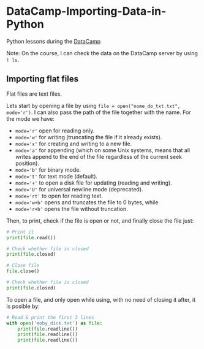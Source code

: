 # DataCamp-Importing-Data-in-Python
Python lessons during the [DataCamp](https://app.datacamp.com/learn/courses/introduction-to-importing-data-in-python)

Note: On the course, I can check the data on the DataCamp server by using ```! ls```.

## Importing flat files

Flat files are text files.

Lets start by opening a file by using ```file = open("nome_do_txt.txt", mode='r')```. I can also pass the path of the file together with the name. For the mode we have:

* ```mode='r'``` open for reading only.
* ```mode='w'``` for writing (truncating the file if it already exists).
* ```mode='x'``` for creating and writing to a new file.
* ```mode='a'``` for appending (which on some Unix systems, means that all writes append to the end of the file regardless of the current seek position).
* ```mode='b'``` for binary mode.
* ```mode='t'``` for text mode (default).
* ```mode='+'``` to open a disk file for updating (reading and writing).
* ```mode='U'``` for universal newline mode (deprecated).
* ```mode='rt'``` to open for reading text.
* ```mode='w+b'``` opens and truncates the file to 0 bytes, while
* ```mode='r+b'``` opens the file without truncation.

Then, to print, check if the file is open or not, and finally close the file just:

```py
# Print it
print(file.read())

# Check whether file is closed
print(file.closed)

# Close file
file.close()

# Check whether file is closed
print(file.closed)
```

To open a file, and only open while using, with no need of closing it after, it is posible by:

```py
# Read & print the first 3 lines
with open('moby_dick.txt') as file:
    print(file.readline())
    print(file.readline())
    print(file.readline())
```

  
